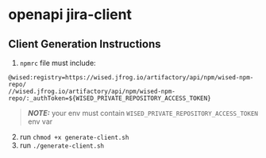 # openapi jira-client

## Client Generation Instructions

1. `npmrc` file must include:

```
@wised:registry=https://wised.jfrog.io/artifactory/api/npm/wised-npm-repo/
//wised.jfrog.io/artifactory/api/npm/wised-npm-repo/:_authToken=${WISED_PRIVATE_REPOSITORY_ACCESS_TOKEN}
```

> **_NOTE:_** your env must contain `WISED_PRIVATE_REPOSITORY_ACCESS_TOKEN` env var

2. run `chmod +x generate-client.sh`
3. run `./generate-client.sh`
